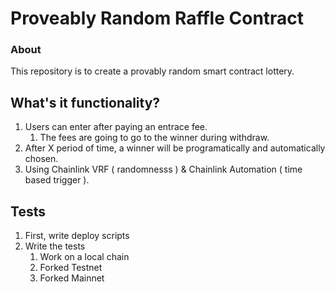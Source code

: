 # Proveably Random Raffle Contract

### About

This repository is to create a provably random smart contract lottery.

## What's it functionality?

1. Users can enter after paying an entrace fee.
   1. The fees are going to go to the winner during withdraw.
2. After X period of time, a winner will be programatically and automatically chosen.
3. Using Chainlink VRF ( randomnesss ) & Chainlink Automation ( time based trigger ).

## Tests 
1. First, write deploy scripts
2. Write the tests
   1. Work on a local chain
   2. Forked Testnet
   3. Forked Mainnet